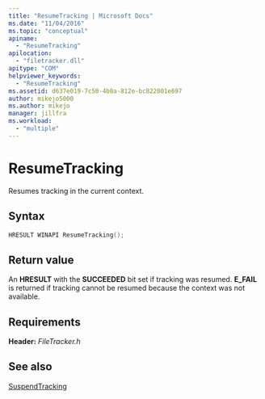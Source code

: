 ```yaml
---
title: "ResumeTracking | Microsoft Docs"
ms.date: "11/04/2016"
ms.topic: "conceptual"
apiname:
  - "ResumeTracking"
apilocation:
  - "filetracker.dll"
apitype: "COM"
helpviewer_keywords:
  - "ResumeTracking"
ms.assetid: d637e019-7c50-4b0a-812e-bc822001e697
author: mikejo5000
ms.author: mikejo
manager: jillfra
ms.workload:
  - "multiple"
---
```

# ResumeTracking
Resumes tracking in the current context.

## Syntax

```cpp
HRESULT WINAPI ResumeTracking();
```

## Return value
 An **HRESULT** with the **SUCCEEDED** bit set if tracking was resumed. **E_FAIL** is returned if tracking cannot be resumed because the context was not available.

## Requirements
 **Header:** *FileTracker.h*

## See also
 [SuspendTracking](../msbuild/suspendtracking.md)